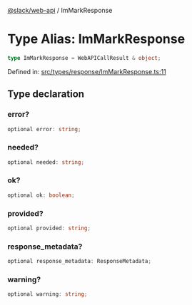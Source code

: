 [@slack/web-api](../index.md) / ImMarkResponse

# Type Alias: ImMarkResponse

```ts
type ImMarkResponse = WebAPICallResult & object;
```

Defined in: [src/types/response/ImMarkResponse.ts:11](https://github.com/slackapi/node-slack-sdk/blob/main/packages/web-api/src/types/response/ImMarkResponse.ts#L11)

## Type declaration

### error?

```ts
optional error: string;
```

### needed?

```ts
optional needed: string;
```

### ok?

```ts
optional ok: boolean;
```

### provided?

```ts
optional provided: string;
```

### response\_metadata?

```ts
optional response_metadata: ResponseMetadata;
```

### warning?

```ts
optional warning: string;
```

